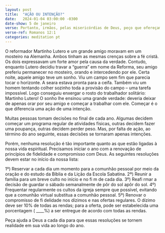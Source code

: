 ```yaml
---
layout: post
title:  "AÇÃO OU INTENÇÃO?"
date:   2024-01-04 03:00:00 -0300
date-show: 5 de janeiro
verse: Portanto, irmãos, pelas misericórdias de Deus, peço que ofereçam o seu corpo como sacrifício vivo, santo e agradável a Deus. Este é o culto racional de vocês
verse-ref: Romanos 12:1
categories: meditation pt
---
```


O reformador Martinho Lutero e um grande amigo moravam em um mosteiro na Alemanha. Ambos tinham as mesmas crenças sobre a fé cristã. Os dois expressavam um forte amor pela causa da verdade. Contudo, enquanto Lutero decidiu travar a “guerra” em nome da Reforma, seu amigo preferiu permanecer no mosteiro, orando e intercedendo por ele. Certa noite, aquele amigo teve um sonho. Viu um campo sem fim que parecia tocar o horizonte. A seara estava pronta para a ceifa. Também viu um homem tentando colher sozinho toda a provisão do campo – uma tarefa impossível. Logo conseguiu enxergar o rosto do trabalhador solitário: Martinho Lutero! O sonho lhe ensinou uma grande verdade: deveria deixar de apenas orar por seu amigo e começar a trabalhar com ele. Começar é o que diferencia uma ação de uma intenção.

Muitas pessoas tomam decisões no final de cada ano. Algumas decidem começar um programa regular de atividades físicas, outras decidem fazer uma poupança, outras decidem perder peso. Mas, por falta de ação, ao término do ano seguinte, essas decisões se tornaram apenas intenções.

Porém, nenhuma resolução é tão importante quanto as que estão ligadas à nossa vida espiritual. Precisamos iniciar o ano com a renovação de princípios de fidelidade e compromisso com Deus. As seguintes resoluções devem estar no início da nossa lista:

1º) Reservar a cada dia um momento para a comunhão pessoal por meio da oração e do estudo da Bíblia e da Lição da Escola Sabatina.
2º) Reunir a família para um breve culto no início e no fi m de cada dia.
3º) Reafi rmar a decisão de guardar o sábado semanalmente de pôr do sol apôr do sol.
4º) Frequentar regularmente os cultos da igreja sempre que possível, evitando que a comunhão virtual substitua a comunhão pessoal.
5º) Renovar o compromisso de fi delidade nos dízimos e nas ofertas regulares. O dízimo deve ser 10% de todas as rendas; para a oferta, pode ser estabelecida uma porcentagem ( ____%) a ser entregue de acordo com todas as rendas.

Peça ajuda a Deus a cada dia para que essas resoluções se tornem realidade em sua vida ao longo do ano.
